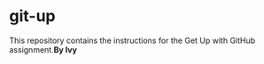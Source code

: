 # git-up
This repository contains the instructions for the Get Up with GitHub assignment.**By Ivy**
